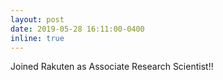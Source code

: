 ```yaml
---
layout: post
date: 2019-05-28 16:11:00-0400
inline: true
---
```


Joined Rakuten as Associate Research Scientist!!